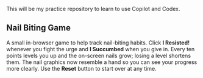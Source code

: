 This will be my practice repository to learn to use Copilot and Codex.

## Nail Biting Game
A small in-browser game to help track nail-biting habits. Click **I Resisted!** whenever you fight the urge and **I Succumbed** when you give in. Every ten points levels you up and the on-screen nails grow; losing a level shortens them. The nail graphics now resemble a hand so you can see your progress more clearly. Use the **Reset** button to start over at any time.
